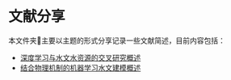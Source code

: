 # 文献分享

本文件夹📁主要以主题的形式分享记录一些文献简述，目前内容包括：

- [深度学习与水文水资源的交叉研究概述](https://github.com/OuyangWenyu/WaterResources/blob/dev/papers/hydro-awesome-dl.md)
- [结合物理机制的机器学习水文建模概述](https://github.com/OuyangWenyu/WaterResources/blob/dev/papers/hydro-awesome-pgml.md) 

